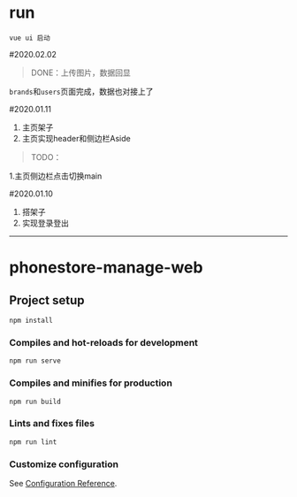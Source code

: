 # run
```
vue ui 启动
```


#2020.02.02
> DONE：上传图片，数据回显

`brands`和`users`页面完成，数据也对接上了


#2020.01.11
1. 主页架子
2. 主页实现header和侧边栏Aside
> TODO：

1.主页侧边栏点击切换main


#2020.01.10
1. 搭架子
2. 实现登录登出

---


# phonestore-manage-web

## Project setup
```
npm install
```

### Compiles and hot-reloads for development
```
npm run serve
```

### Compiles and minifies for production
```
npm run build
```

### Lints and fixes files
```
npm run lint
```

### Customize configuration
See [Configuration Reference](https://cli.vuejs.org/config/).
